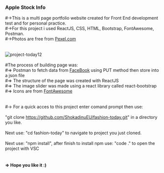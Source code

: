 ### Apple Stock Info
#->This is a multi page portfolio website created for Front End development test and for personal practice.<br />
#->For this project i used ReactJS, CSS, HTML, Bootstrap, FontAwesome, Postman.<br />
#->Photos are free from <a href="https://www.pexels.com/">Pexel.com</a><br />
<br /><br />
![project-today12](https://user-images.githubusercontent.com/35012587/46908126-efd86800-cf15-11e8-8ad9-f9c2ce0b37e9.jpg)
<br /><br />
#The process of building page was: <br/>
#=> Postman to fetch data from <a href="https://www.facebook.com/">FaceBook</a> using PUT method 
then store into a json file <br />
#=> The structure of the page was created with ReactJS <br />
#=> The image slider was made using a react library called react-bootstrap <br />
#=> Icons are from <a href="https://fontawesome.com/icons?d=gallery">FontAwesome</a>
<br />
<br />
<br />
#-> For a quick acces to this project enter comand prompt then use:<br /> <br />
"git clone https://github.com/ShokadinuEU/fashion-today.git"
in a directory you like. <br /><br />
Next use: "cd fashion-today" to navigate to project you just cloned.<br /><br />
Next use: "npm install", after finish to install npm use: "code ." to open the project with VSC <br /><br />

#### => Hope you like it :)
